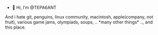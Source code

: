 - 👋 Hi, I’m @TEPA6ANT

And i hate git, penguins, linux community, macintosh, apple(company, not fruit), various game jams, olympiads, soups, .. \*many other things\* .., and this place.
